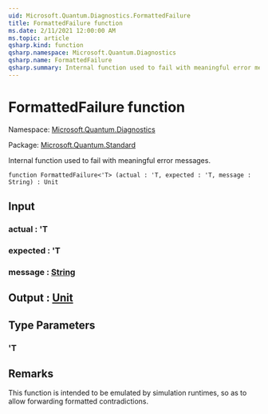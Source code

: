 ```yaml
---
uid: Microsoft.Quantum.Diagnostics.FormattedFailure
title: FormattedFailure function
ms.date: 2/11/2021 12:00:00 AM
ms.topic: article
qsharp.kind: function
qsharp.namespace: Microsoft.Quantum.Diagnostics
qsharp.name: FormattedFailure
qsharp.summary: Internal function used to fail with meaningful error messages.
---
```


# FormattedFailure function

Namespace: [Microsoft.Quantum.Diagnostics](xref:Microsoft.Quantum.Diagnostics)

Package: [Microsoft.Quantum.Standard](https://nuget.org/packages/Microsoft.Quantum.Standard)


Internal function used to fail with meaningful error messages.

```qsharp
function FormattedFailure<'T> (actual : 'T, expected : 'T, message : String) : Unit
```


## Input

### actual : 'T




### expected : 'T




### message : [String](xref:microsoft.quantum.lang-ref.string)





## Output : [Unit](xref:microsoft.quantum.lang-ref.unit)



## Type Parameters

### 'T



## Remarks

This function is intended to be emulated by simulation runtimes, so asto allow forwarding formatted contradictions.